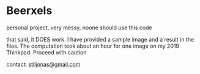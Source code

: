 # Beerxels
personal project, very messy, noone should use this code

that said, it DOES work. 
I have provided a sample image and a result in the files.
The computation took about an hour for one image on my 2019 Thinkpad.
Proceed with caution

contact: stlljonas@gmail.com
